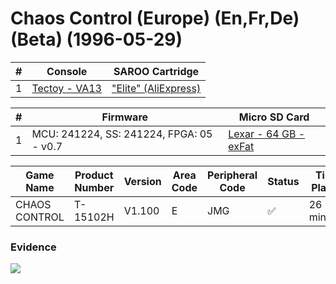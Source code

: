 # Chaos Control (Europe) (En,Fr,De) (Beta) (1996-05-29)

| #   | Console                                                      | SAROO Cartridge                                                                                 |
| --- | ------------------------------------------------------------ | ----------------------------------------------------------------------------------------------- |
| 1   | [Tectoy - VA13](../../../../../Info/Consoles/VA13/README.md) | ["Elite" (AliExpress)](../../../../../Info/Cartridges/GuangzhouSanStarOnlineShop/1.6/README.md) |

| #   | Firmware                                 | Micro SD Card                                                                   |
| --- | ---------------------------------------- | ------------------------------------------------------------------------------- |
| 1   | MCU: 241224, SS: 241224, FPGA: 05 - v0.7 | [Lexar - 64 GB - exFat](../../../../../Info/SdCards/Lexar/64GB/exfat/README.md) |

| Game Name     | Product Number | Version | Area Code | Peripheral Code | Status             | Time Played |
| ------------- | -------------- | ------- | --------- | --------------- | ------------------ | ----------- |
| CHAOS CONTROL | T-15102H       | V1.100  | E         | JMG             | :white_check_mark: | 26 minutes  |

### Evidence

[![](https://img.youtube.com/vi/Kxa7pxNbYyw/0.jpg)](https://www.youtube.com/watch?v=Kxa7pxNbYyw)
